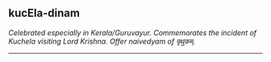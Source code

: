 ## kucEla-dinam
_Celebrated especially in Kerala/Guruvayur. Commemorates the incident of Kuchela visiting Lord Krishna. Offer naivedyam of पृथुकम्._

---
